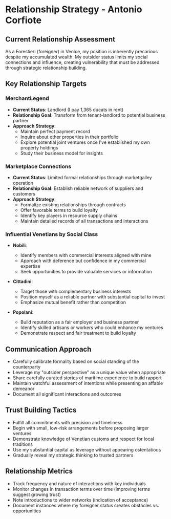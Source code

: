 # Relationship Strategy - Antonio Corfiote

## Current Relationship Assessment
As a Forestieri (foreigner) in Venice, my position is inherently precarious despite my accumulated wealth. My outsider status limits my social connections and influence, creating vulnerability that must be addressed through strategic relationship building.

## Key Relationship Targets

### MerchantLegend
- **Current Status**: Landlord (I pay 1,365 ducats in rent)
- **Relationship Goal**: Transform from tenant-landlord to potential business partner
- **Approach Strategy**: 
  - Maintain perfect payment record
  - Inquire about other properties in their portfolio
  - Explore potential joint ventures once I've established my own property holdings
  - Study their business model for insights

### Marketplace Connections
- **Current Status**: Limited formal relationships through marketgalley operation
- **Relationship Goal**: Establish reliable network of suppliers and customers
- **Approach Strategy**:
  - Formalize existing relationships through contracts
  - Offer favorable terms to build loyalty
  - Identify key players in resource supply chains
  - Maintain detailed records of all transactions and interactions

### Influential Venetians by Social Class
- **Nobili**: 
  - Identify members with commercial interests aligned with mine
  - Approach with deference but confidence in my commercial expertise
  - Seek opportunities to provide valuable services or information
  
- **Cittadini**:
  - Target those with complementary business interests
  - Position myself as a reliable partner with substantial capital to invest
  - Emphasize mutual benefit rather than competition

- **Popolani**:
  - Build reputation as a fair employer and business partner
  - Identify skilled artisans or workers who could enhance my ventures
  - Demonstrate respect and fair treatment to build loyalty

## Communication Approach
- Carefully calibrate formality based on social standing of the counterparty
- Leverage my "outsider perspective" as a unique value when appropriate
- Share carefully curated stories of maritime experience to build rapport
- Maintain watchful assessment of intentions while presenting an affable demeanor
- Document all significant interactions and outcomes

## Trust Building Tactics
- Fulfill all commitments with precision and timeliness
- Begin with small, low-risk arrangements before proposing larger ventures
- Demonstrate knowledge of Venetian customs and respect for local traditions
- Use my substantial capital as leverage without appearing ostentatious
- Gradually reveal my strategic thinking to trusted partners

## Relationship Metrics
- Track frequency and nature of interactions with key individuals
- Monitor changes in transaction terms over time (improving terms suggest growing trust)
- Note introductions to wider networks (indication of acceptance)
- Document instances where my foreigner status creates obstacles vs. opportunities
